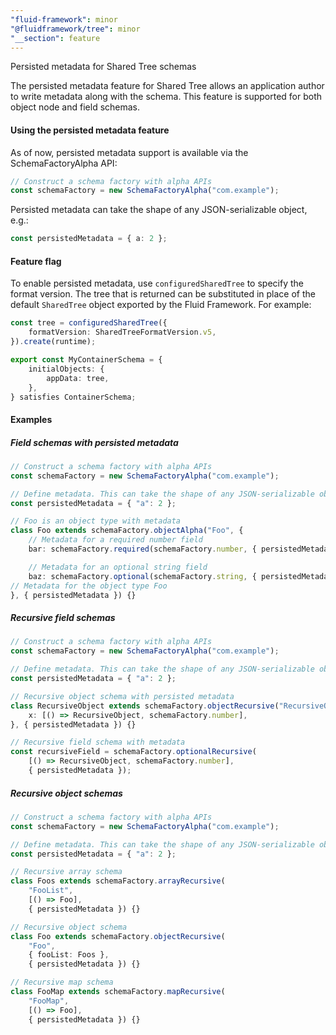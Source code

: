 ```yaml
---
"fluid-framework": minor
"@fluidframework/tree": minor
"__section": feature
---
```

Persisted metadata for Shared Tree schemas

The persisted metadata feature for Shared Tree allows an application author to write metadata along with the schema. This feature is supported for both object node and field schemas.

#### Using the persisted metadata feature

As of now, persisted metadata support is available via the SchemaFactoryAlpha API:

```ts
// Construct a schema factory with alpha APIs
const schemaFactory = new SchemaFactoryAlpha("com.example");
```

Persisted metadata can take the shape of any JSON-serializable object, e.g.:

```ts
const persistedMetadata = { a: 2 };
```

#### Feature flag

To enable persisted metadata, use `configuredSharedTree` to specify the format version. The tree that is returned can be substituted in place of the default `SharedTree` object exported by the Fluid Framework. For example:

```ts
const tree = configuredSharedTree({
    formatVersion: SharedTreeFormatVersion.v5,
}).create(runtime);

export const MyContainerSchema = {
    initialObjects: {
        appData: tree,
    },
} satisfies ContainerSchema;
```

#### Examples

##### Field schemas with persisted metadata

```ts
// Construct a schema factory with alpha APIs
const schemaFactory = new SchemaFactoryAlpha("com.example");

// Define metadata. This can take the shape of any JSON-serializable object.
const persistedMetadata = { "a": 2 };

// Foo is an object type with metadata
class Foo extends schemaFactory.objectAlpha("Foo", {
    // Metadata for a required number field
    bar: schemaFactory.required(schemaFactory.number, { persistedMetadata }),

    // Metadata for an optional string field   
    baz: schemaFactory.optional(schemaFactory.string, { persistedMetadata }),
// Metadata for the object type Foo       
}, { persistedMetadata }) {}
```

##### Recursive field schemas

```ts
// Construct a schema factory with alpha APIs
const schemaFactory = new SchemaFactoryAlpha("com.example");

// Define metadata. This can take the shape of any JSON-serializable object.
const persistedMetadata = { "a": 2 };

// Recursive object schema with persisted metadata
class RecursiveObject extends schemaFactory.objectRecursive("RecursiveObject", {
    x: [() => RecursiveObject, schemaFactory.number],
}, { persistedMetadata }) {}

// Recursive field schema with metadata
const recursiveField = schemaFactory.optionalRecursive(
    [() => RecursiveObject, schemaFactory.number],
    { persistedMetadata });
```

##### Recursive object schemas

```ts
// Construct a schema factory with alpha APIs
const schemaFactory = new SchemaFactoryAlpha("com.example");

// Define metadata. This can take the shape of any JSON-serializable object.
const persistedMetadata = { "a": 2 };

// Recursive array schema
class Foos extends schemaFactory.arrayRecursive(
    "FooList",
    [() => Foo],
    { persistedMetadata }) {}

// Recursive object schema
class Foo extends schemaFactory.objectRecursive(
    "Foo",
    { fooList: Foos },
    { persistedMetadata }) {}

// Recursive map schema
class FooMap extends schemaFactory.mapRecursive(
    "FooMap",
    [() => Foo],
    { persistedMetadata }) {}
```
